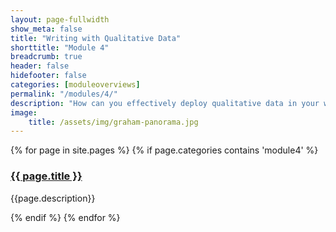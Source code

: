 ```yaml
---
layout: page-fullwidth
show_meta: false
title: "Writing with Qualitative Data"
shorttitle: "Module 4"
breadcrumb: true
header: false
hidefooter: false
categories: [moduleoverviews]
permalink: "/modules/4/"
description: "How can you effectively deploy qualitative data in your writing to make your and support your claims and conclusions and make your research more transparent?"
image:
    title: /assets/img/graham-panorama.jpg
---
```

<div class="item">
  {% for page in site.pages %}
    {% if page.categories contains 'module4' %}
      <h3><a href="{{ site.url }}{{ site.baseurl }}{{ page.url }}">{{ page.title }}</a></h3>
      <p>{{page.description}}</p>  
    {% endif %}
  {% endfor %}
</div>
